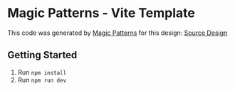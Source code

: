 # Magic Patterns - Vite Template

This code was generated by [Magic Patterns](https://magicpatterns.com) for this design: [Source Design](https://www.magicpatterns.com/c/2kjwgrte3ox1ydbuvsenc6)

## Getting Started

1. Run `npm install`
2. Run `npm run dev`
